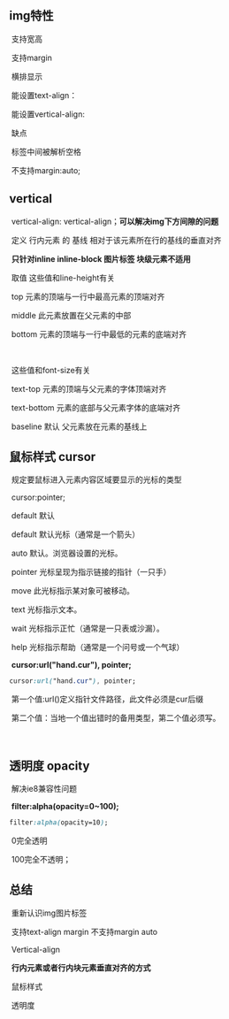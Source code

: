 ## img特性

​		支持宽高

​		支持margin

​		横排显示

​		能设置text-align：

​		能设置vertical-align:

​	缺点	

​		标签中间被解析空格

​		不支持margin:auto;

 ## vertical

​	vertical-align: vertical-align；**可以解决img下方间隙的问题**

​	定义 行内元素 的 基线 相对于该元素所在行的基线的垂直对齐

 

​		**只针对inline inline-block 图片标签  块级元素不适用**

 

​	取值  这些值和line-height有关

​		top		元素的顶端与一行中最高元素的顶端对齐

​		middle	此元素放置在父元素的中部

​		bottom	元素的顶端与一行中最低的元素的底端对齐

​			

​	这些值和font-size有关

​		text-top	元素的顶端与父元素的字体顶端对齐

​		text-bottom 元素的底部与父元素字体的底端对齐

​		baseline	默认 父元素放在元素的基线上

 

## 鼠标样式  cursor

​	规定要鼠标进入元素内容区域要显示的光标的类型

​			cursor:pointer;

​			default		默认

​			default 		默认光标（通常是一个箭头）

​			auto 		默认。浏览器设置的光标。 

​			pointer 		光标呈现为指示链接的指针（一只手） 

​			move 		此光标指示某对象可被移动。 

​			text 			光标指示文本。

​			wait			光标指示正忙（通常是一只表或沙漏）。

​			help 		光标指示帮助（通常是一个问号或一个气球）

 

​	**cursor:url("hand.cur"), pointer;**

```css
cursor:url("hand.cur"), pointer;
```

​			第一个值:url()定义指针文件路径，此文件必须是cur后缀

​			第二个值：当地一个值出错时的备用类型，第二个值必须写。

​		

## 透明度  opacity

​			解决ie8兼容性问题

​		**filter:alpha(opacity=0~100);**

```css
filter:alpha(opacity=10);
```

​			0完全透明

​			100完全不透明；

 

## 总结

​		重新认识img图片标签

​			支持text-align margin  不支持margin auto

​			Vertical-align

​				**行内元素或者行内块元素垂直对齐的方式**

​			鼠标样式

​			透明度